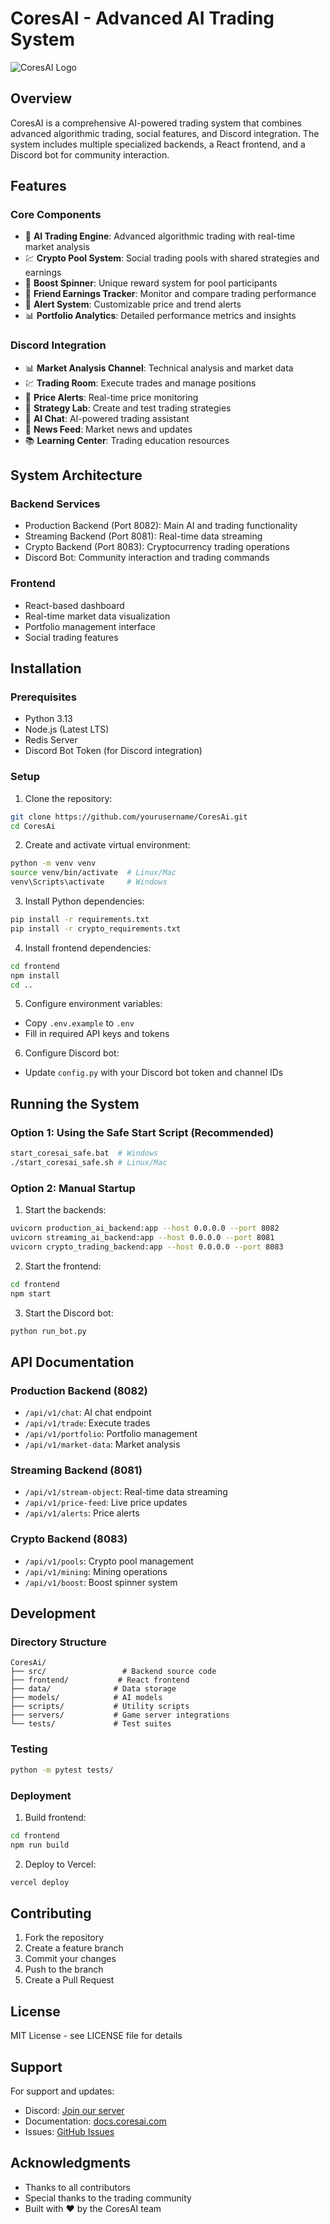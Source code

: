 # CoresAI - Advanced AI Trading System

![CoresAI Logo](dragon_logo.png)

## Overview

CoresAI is a comprehensive AI-powered trading system that combines advanced algorithmic trading, social features, and Discord integration. The system includes multiple specialized backends, a React frontend, and a Discord bot for community interaction.

## Features

### Core Components
- 🤖 **AI Trading Engine**: Advanced algorithmic trading with real-time market analysis
- 💹 **Crypto Pool System**: Social trading pools with shared strategies and earnings
- 🎲 **Boost Spinner**: Unique reward system for pool participants
- 🤝 **Friend Earnings Tracker**: Monitor and compare trading performance
- 🔔 **Alert System**: Customizable price and trend alerts
- 📊 **Portfolio Analytics**: Detailed performance metrics and insights

### Discord Integration
- 📊 **Market Analysis Channel**: Technical analysis and market data
- 💹 **Trading Room**: Execute trades and manage positions
- 🔔 **Price Alerts**: Real-time price monitoring
- 🧪 **Strategy Lab**: Create and test trading strategies
- 🤖 **AI Chat**: AI-powered trading assistant
- 📰 **News Feed**: Market news and updates
- 📚 **Learning Center**: Trading education resources

## System Architecture

### Backend Services
- Production Backend (Port 8082): Main AI and trading functionality
- Streaming Backend (Port 8081): Real-time data streaming
- Crypto Backend (Port 8083): Cryptocurrency trading operations
- Discord Bot: Community interaction and trading commands

### Frontend
- React-based dashboard
- Real-time market data visualization
- Portfolio management interface
- Social trading features

## Installation

### Prerequisites
- Python 3.13
- Node.js (Latest LTS)
- Redis Server
- Discord Bot Token (for Discord integration)

### Setup

1. Clone the repository:
```bash
git clone https://github.com/yourusername/CoresAi.git
cd CoresAi
```

2. Create and activate virtual environment:
```bash
python -m venv venv
source venv/bin/activate  # Linux/Mac
venv\Scripts\activate     # Windows
```

3. Install Python dependencies:
```bash
pip install -r requirements.txt
pip install -r crypto_requirements.txt
```

4. Install frontend dependencies:
```bash
cd frontend
npm install
cd ..
```

5. Configure environment variables:
- Copy `.env.example` to `.env`
- Fill in required API keys and tokens

6. Configure Discord bot:
- Update `config.py` with your Discord bot token and channel IDs

## Running the System

### Option 1: Using the Safe Start Script (Recommended)
```bash
start_coresai_safe.bat  # Windows
./start_coresai_safe.sh # Linux/Mac
```

### Option 2: Manual Startup
1. Start the backends:
```bash
uvicorn production_ai_backend:app --host 0.0.0.0 --port 8082
uvicorn streaming_ai_backend:app --host 0.0.0.0 --port 8081
uvicorn crypto_trading_backend:app --host 0.0.0.0 --port 8083
```

2. Start the frontend:
```bash
cd frontend
npm start
```

3. Start the Discord bot:
```bash
python run_bot.py
```

## API Documentation

### Production Backend (8082)
- `/api/v1/chat`: AI chat endpoint
- `/api/v1/trade`: Execute trades
- `/api/v1/portfolio`: Portfolio management
- `/api/v1/market-data`: Market analysis

### Streaming Backend (8081)
- `/api/v1/stream-object`: Real-time data streaming
- `/api/v1/price-feed`: Live price updates
- `/api/v1/alerts`: Price alerts

### Crypto Backend (8083)
- `/api/v1/pools`: Crypto pool management
- `/api/v1/mining`: Mining operations
- `/api/v1/boost`: Boost spinner system

## Development

### Directory Structure
```
CoresAi/
├── src/                 # Backend source code
├── frontend/           # React frontend
├── data/              # Data storage
├── models/            # AI models
├── scripts/           # Utility scripts
├── servers/           # Game server integrations
└── tests/             # Test suites
```

### Testing
```bash
python -m pytest tests/
```

### Deployment
1. Build frontend:
```bash
cd frontend
npm run build
```

2. Deploy to Vercel:
```bash
vercel deploy
```

## Contributing

1. Fork the repository
2. Create a feature branch
3. Commit your changes
4. Push to the branch
5. Create a Pull Request

## License

MIT License - see LICENSE file for details

## Support

For support and updates:
- Discord: [Join our server](https://discord.gg/coresai)
- Documentation: [docs.coresai.com](https://docs.coresai.com)
- Issues: [GitHub Issues](https://github.com/yourusername/CoresAi/issues)

## Acknowledgments

- Thanks to all contributors
- Special thanks to the trading community
- Built with ❤️ by the CoresAI team 